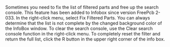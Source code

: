 Sometimes you need to fix the list of filtered parts and free up the search console. This feature has been added to Infobox since version FreePcb 2-033. In the right-click menu, select Fix Filtered Parts. You can always determine that the list is not complete by the changed background color of the InfoBox window. To clear the search console, use the Clear search console function in the right-click menu. To completely reset the filter and return the full list, click the R button in the upper right corner of the info box.

